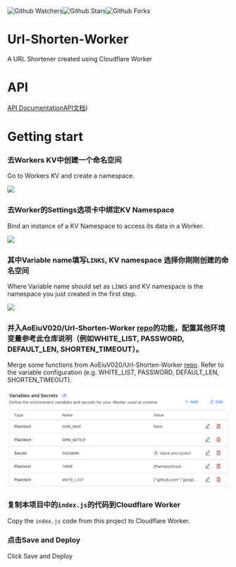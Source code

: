 ![Github Watchers](https://badgen.net/github/watchers/openwrtbuild/Url-Shorten-Worker)![Github Stars](https://badgen.net/github/stars/openwrtbuild/Url-Shorten-Worker)![Github Forks](https://badgen.net/github/forks/openwrtbuild/Url-Shorten-Worker)

# Url-Shorten-Worker
A URL Shortener created using Cloudflare Worker

# API

[API Documentation](docs/API.md)[API文档](docs/API_zh-hans.md))

# Getting start
### 去Workers KV中创建一个命名空间

Go to Workers KV and create a namespace.

![](docs/kv_create_namespace.png)

### 去Worker的Settings选项卡中绑定KV Namespace

Bind an instance of a KV Namespace to access its data in a Worker.

![](docs/worker_settings.jpg)

### 其中Variable name填写`LINKS`, KV namespace 选择你刚刚创建的命名空间

Where Variable name should set as `LINKS` and KV namespace is the namespace you just created in the first step.

![](docs/worker_kv_binding.png)

### 并入AoEiuV020/Url-Shorten-Worker [repo](https://github.com/AoEiuV020/Url-Shorten-Worker)的功能，配置其他环境变量参考此仓库说明（例如WHITE_LIST, PASSWORD, DEFAULT_LEN, SHORTEN_TIMEOUT）。

Merge some functions from AoEiuV020/Url-Shorten-Worker [repo](https://github.com/AoEiuV020/Url-Shorten-Worker). Refer to the variable configuration (e.g. WHITE_LIST, PASSWORD, DEFAULT_LEN, SHORTEN_TIMEOUT).

![](docs/worker_settings_variables_secrets.png)

### 复制本项目中的`index.js`的代码到Cloudflare Worker 

Copy the `index.js` code from this project to Cloudflare Worker. 

### 点击Save and Deploy

Click Save and Deploy

